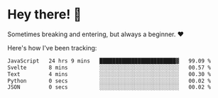 # Hey there! 👋
Sometimes breaking and entering, but always a beginner. ❤️

Here's how I've been tracking:
<!--START_SECTION:waka-->

```txt
JavaScript   24 hrs 9 mins   ████████████████████████▓   99.09 %
Svelte       8 mins          ░░░░░░░░░░░░░░░░░░░░░░░░░   00.57 %
Text         4 mins          ░░░░░░░░░░░░░░░░░░░░░░░░░   00.30 %
Python       0 secs          ░░░░░░░░░░░░░░░░░░░░░░░░░   00.02 %
JSON         0 secs          ░░░░░░░░░░░░░░░░░░░░░░░░░   00.02 %
```

<!--END_SECTION:waka-->
